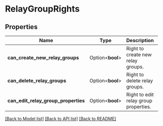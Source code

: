 # RelayGroupRights

## Properties

Name | Type | Description | Notes
------------ | ------------- | ------------- | -------------
**can_create_new_relay_groups** | Option<**bool**> | Right to create new relay groups. | [optional]
**can_delete_relay_groups** | Option<**bool**> | Right to delete relay groups. | [optional]
**can_edit_relay_group_properties** | Option<**bool**> | Right to edit relay group properties. | [optional]

[[Back to Model list]](../README.md#documentation-for-models) [[Back to API list]](../README.md#documentation-for-api-endpoints) [[Back to README]](../README.md)


